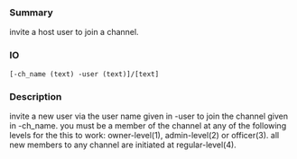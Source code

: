 ### Summary ###

invite a host user to join a channel.

### IO ###

```[-ch_name (text) -user (text)]/[text]```

### Description ###

invite a new user via the user name given in -user to join the channel given in -ch_name. you must be a member of the channel at any of the following levels for the this to work: owner-level(1), admin-level(2) or officer(3). all new members to any channel are initiated at regular-level(4).